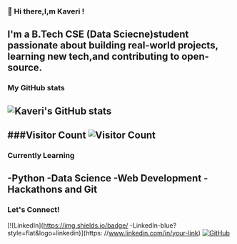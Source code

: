 ###  👋 Hi there,I,m Kaveri !
I'm a B.Tech CSE (Data Sciecne)student
passionate about building real-world projects,
learning new tech,and contributing to open-source.
---
### My GitHub stats
![Kaveri's GitHub
stats](https://github-readme-stats.vercel.app/api?username=kaveri&show_icons=true&theme=radical)
---
###Visitor Count
![Visitor
Count](https://komarev.com/ghpvc/?username=kaveri-source&color=blue)
---
### Currently Learning
-Python
-Data Science
-Web Development
-Hackathons and Git
---
### Let's Connect!
[![LinkedIn](https://img.shields.io/badge/
-LinkedIn-blue?style=flat&logo=linkedin)](https:
//www.linkedin.com/in/your-link)
[![GitHub](https://img.shields.io/badge/-GitHub-black?style=flat&logo=github)](https://github.com/kaveri-source)
